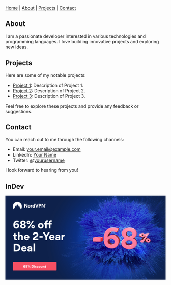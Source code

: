 [Home](#home) | [About](#about) | [Projects](#projects) | [Contact](#contact)


## About
I am a passionate developer interested in various technologies and programming languages. I love building innovative projects and exploring new ideas.

## Projects
Here are some of my notable projects:

- [Project 1](https://github.com/username/project1): Description of Project 1.
- [Project 2](https://github.com/username/project2): Description of Project 2.
- [Project 3](https://github.com/username/project3): Description of Project 3.

Feel free to explore these projects and provide any feedback or suggestions.

## Contact
You can reach out to me through the following channels:

- Email: [your.email@example.com](mailto:your.email@example.com)
- LinkedIn: [Your Name](https://www.linkedin.com/in/yourname)
- Twitter: [@yourusername](https://twitter.com/yourusername)

I look forward to hearing from you!

## InDev


[![NordVPN deal](./img/NordVPN01.jpeg)](https://nordvpn.sjv.io/c/3259613/976012/7452)
